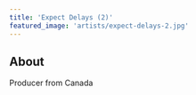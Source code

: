 ```yaml
---
title: 'Expect Delays (2)'
featured_image: 'artists/expect-delays-2.jpg'
---
```


## About

Producer from Canada
